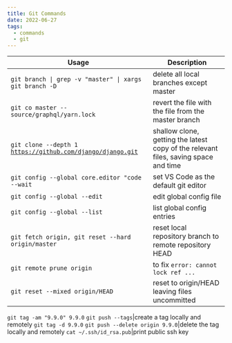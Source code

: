 ```yaml
---
title: Git Commands
date: 2022-06-27
tags:
  - commands
  - git
---
```


Usage|Description
---|---
`git branch \| grep -v "master" \| xargs git branch -D`|delete all local branches except master
`git co master -- source/graphql/yarn.lock`|revert the file with the file from the master branch
`git clone --depth 1` [`https://github.com/django/django.git`](https://github.com/django/django.git)|shallow clone, getting the latest copy of the relevant files, saving space and time
`git config --global core.editor "code --wait`|set VS Code as the default git editor
`git config --global --edit`|edit global config file
`git config --global --list`|list global config entries
`git fetch origin, git reset --hard origin/master`|reset local repository branch to remote repository HEAD
`git remote prune origin`|to fix `error: cannot lock ref ...`
`git reset --mixed origin/HEAD`|reset to origin/HEAD leaving files uncommitted
`git tag -am "9.9.0" 9.9.0`
`git push --tags`|create a tag locally and remotely
`git tag -d 9.9.0`
`git push --delete origin 9.9.0`|delete the tag locally and remotely
`cat ~/.ssh/id_rsa.pub`|print public ssh key

